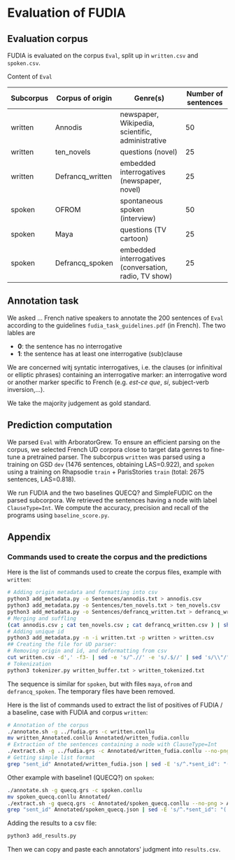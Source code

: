 # Evaluation of FUDIA

## Evaluation corpus

FUDIA is evaluated on the corpus `Eval`, split up in `written.csv` and `spoken.csv`.

Content of `Eval`

|Subcorpus|Corpus of origin|Genre(s)|Number of sentences|
|-----|-----|-----|-----|
|written|Annodis|newspaper, Wikipedia, scientific, administrative|50|
|written|ten_novels|questions (novel)|25|
|written|Defrancq_written|embedded interrogatives (newspaper, novel)|25|
|spoken|OFROM|spontaneous spoken (interview)|50|
|spoken|Maya|questions (TV cartoon)|25|
|spoken|Defrancq_spoken|embedded interrogatives (conversation, radio, TV show)|25|

## Annotation task

We asked ... French native speakers to annotate the 200 sentences of `Eval` according to the guidelines `fudia_task_guidelines.pdf` (in French). The two lables are

 * **0**: the sentence has no interrogative
 * **1**: the sentence has at least one interrogative (sub)clause

We are concerned witj syntatic interrogatives, i.e. the clauses (or infinitival or elliptic phrases) containing an interrogative marker: an interrogative word or another marker specific to French (e.g. *est-ce que*, *si*, subject-verb inversion,...).

We take the majority judgement as gold standard.

## Prediction computation

We parsed `Eval` with ArboratorGrew. To ensure an efficient parsing on the corpus, we selected French UD corpora close to target data genres to fine-tune a pretrained parser. The subcorpus `written` was parsed using a training on GSD `dev` (1476 sentences, obtaining LAS=0.922), and `spoken` using a training on Rhapsodie `train` + ParisStories `train` (total: 2675 sentences, LAS=0.818).

We run FUDIA and the two baselines QUECQ? and SimpleFUDIC on the parsed subcorpora. We retrieved the sentences having a node with label `ClauseType=Int`. We compute the accuracy, precision and recall of the programs using `baseline_score.py`.

## Appendix

### Commands used to create the corpus and the predictions

Here is the list of commands used to create the corpus files, example with `written`:

```bash
# Adding origin metadata and formatting into csv
python3 add_metadata.py -o Sentences/annodis.txt > annodis.csv
python3 add_metadata.py -o Sentences/ten_novels.txt > ten_novels.csv
python3 add_metadata.py -o Sentences/defrancq_written.txt > defrancq_written.csv
# Merging and suffling
(cat annodis.csv ; cat ten_novels.csv ; cat defrancq_written.csv ) | shuf > written.txt
# Adding unique id
python3 add_metadata.py -n -i written.txt -p written > written.csv
## Creating the file for UD parser:
# Removing origin and id, and deformatting from csv
cut written.csv -d',' -f3- | sed -e 's/^.//' -e 's/.$//' | sed 's/\\"/"/g' > written_buffer.txt
# Tokenization
python3 tokenizer.py written_buffer.txt > written_tokenized.txt
```

The sequence is similar for `spoken`, but with files `maya`, `ofrom` and `defrancq_spoken`. The temporary files have been removed.

Here is the list of commands used to extract the list of positives of FUDIA / a baseline, case with FUDIA and corpus `written`:

```bash
# Annotation of the corpus
./annotate.sh -g ../fudia.grs -c written.conllu
mv written_Annotated.conllu Annotated/written_fudia.conllu
# Extraction of the sentences containing a node with ClauseType=Int
./extract.sh -g ../fudia.grs -c Annotated/written_fudia.conllu --no-png > Annotated/written_fudia.json
# Getting simple list format
grep "sent_id" Annotated/written_fudia.json | sed -E 's/^.*sent_id": "(.*)".*$/\1/' | tac > Annotated/written_fudia.txt
```

Other example with baseline1 (QUECQ?) on `spoken`:

```bash
./annotate.sh -g quecq.grs -c spoken.conllu
mv spoken_quecq.conllu Annotated/
./extract.sh -g quecq.grs -c Annotated/spoken_quecq.conllu --no-png > Annotated/spoken_quecq.json
grep "sent_id" Annotated/spoken_quecq.json | sed -E 's/^.*sent_id": "(.*)".*$/\1/' | tac > Annotated/spoken_quecq.txt
```

Adding the results to a csv file:

```bash
python3 add_results.py
```

Then we can copy and paste each annotators' judgment into `results.csv`.
